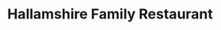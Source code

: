 ---
title: Hallamshire Family Restaurant
lng: -76.6159459
lat: 40.0017827
color: 'var(--breakfast)'
type: breakfast
address: 480 W Market St, Hallam, PA 17406
rating: 4
tags:
  - family
  - breakfast
  - american
---